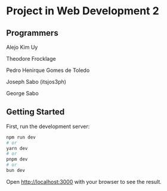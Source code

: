 # Project in Web Development 2

## Programmers

Alejo Kim Uy

Theodore Frocklage

Pedro Henirque Gomes de Toledo

Joseph Sabo (itsjos3ph)

George Sabo

## Getting Started

First, run the development server:

```bash
npm run dev
# or
yarn dev
# or
pnpm dev
# or
bun dev
```

Open [http://localhost:3000](http://localhost:3000) with your browser to see the result.

